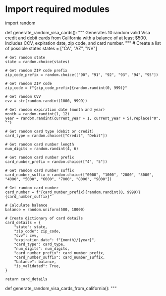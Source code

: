 

# Import required modules
import random

def generate_random_visa_cards():
    """
    Generates 10 random valid Visa credit and debit cards from California with a balance of at least $500. Includes CCV, expiration date, zip code, and card number.
    """
    # Create a list of possible states
    states = ["CA", "AZ", "NV"]
    
    # Get random state
    state = random.choice(states)
    
    # Get random ZIP code prefix
    zip_code_prefix = random.choice(["90", "91", "92", "93", "94", "95"])
    
    # Get random ZIP code
    zip_code = f"{zip_code_prefix}{random.randint(0, 999)}"
    
    # Get random CVV
    cvv = str(random.randint(1000, 9999))
    
    # Get random expiration date (month and year)
    month = random.randint(1, 12)
    year = random.randint(current_year + 1, current_year + 5).replace("0", "")
    
    # Get random card type (debit or credit)
    card_type = random.choice(["Credit", "Debit"])
    
    # Get random card number length
    num_digits = random.randint(4, 6)
    
    # Get random card number prefix
    card_number_prefix = random.choice(["4", "5"])
    
    # Get random card number suffix
    card_number_suffix = random.choice(["0000", "1000", "2000", "3000", "4000", "5000", "6000", "7000", "8000", "9000"])
    
    # Get random card number
    card_number = f"{card_number_prefix}{random.randint(0, 9999)}{card_number_suffix}"
    
    # Calculate balance
    balance = random.uniform(500, 10000)
    
    # Create dictionary of card details
    card_details = {
        "state": state,
        "zip_code": zip_code,
        "cvv": cvv,
        "expiration_date": f"{month}/{year}",
        "card_type": card_type,
        "num_digits": num_digits,
        "card_number_prefix": card_number_prefix,
        "card_number_suffix": card_number_suffix,
        "balance": balance,
        "is_validated": True,
    }
    
    return card_details

def generate_random_visa_cards_from_california():
    """
    
